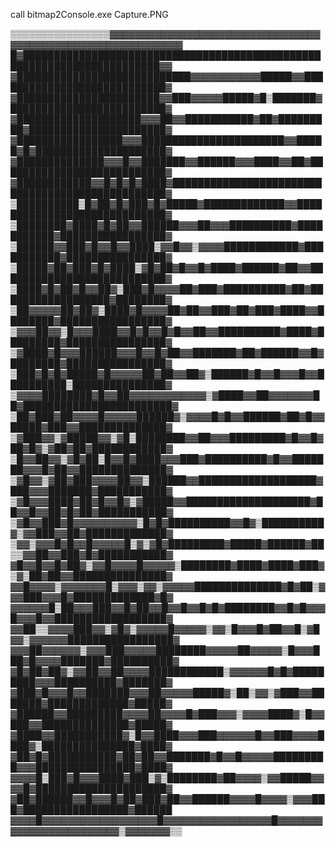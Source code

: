 call bitmap2Console.exe Capture.PNG

▒▒▒▒▒▒▒▒▒▒▒▒▒▒▒▒▓▓▓▓▓▓▓▓▓▓▓▓▓▓▓▓▓▓▓▓▓▓▓▓▓▓▓▓▓▓▓▓▓▓▓▓▓▓▓▓▓▓▓▓▓▓▓▓▓▓▓▓▓▓▓▓▓▓▓▓
█▓████████████████████████████████████████████████████████████████████████▓▓
▓████████████████████████████▓▓▓▓▓▓▓▓▓▓▓█████▓▓████████████████████████████▓
▓███████████████████████▓▓███▓▓▓▓▓█████▓█▒███████▓█████████████████████████▓
▓████████████████████▓▓▓██▓▓███████████▓██▓█████████▓██████████████████████▓
▓█████████████████▓▓▓███████████████████████▓▓█████▓█▓█████████████████████▓
▓██████████████▓▓▓█▓▓███████▓▓██████▓▓▓████▓▓██▓███████████████████████████▓
▓████████████▓▓█▓█▓█▓████▓█████████████████████████████████████████████████▓
▒██████████▒█▓██▓█▓███▓█▓█████▓█████████████▓▓█████████████████████████████▓
▒████████▓████▓█▓██▓▓██████▓▓▓██▓▓▓██████████▓███████████▓█████████████████▓
▒██████▓▓███▓█▓▓█▓▓████▒▓▓█▓▓▒▓▓▓▓████████████▓███████████▓████████████████▓
▒█████▓██▓███▓█▓████▒▓█▓██▓█▓▓█▓████▓██████▓██▓▓███████████████████████████▓
▒████▓█▓██▓█▓▓██▓▒███▓█▓▓▓▓██▓███▓██████████▓██▓██████████████████▓████████▓
▒██▓▓▓▓▓██▓██▓▒████▓█▓▓▓▓██▓██▓▓███▓██▓███▓████▓▓████████▓█████████████████▓
▒▓▓▓██▓▓▒█▓▓▓████▓▓█▓█▓▓█▓█▓▓██▓▓██████████▓████▓█████████▓████████████████▓
▒▓████▓█▓▓▓██████▓▓▓█▓▓█▓██▓▓███████▓██▓██████▓▓█▓████████▓████████████████▓
▒███▓█▓█▓█████▓█▓▓▓▓▓██▓██▓▓██▓▒██████▓█▓▓█▓▓▓█▓▓██████████▒███████████████▓
▒▓▓▓▓████████▓█▓▓██▓▓▓▓▓▓▓▓▓▓▓▓▒▓████▓▓██▓▓▓▓▓▓▓██▓████████████████████████▓
▒██▓███▓██▓▓▓▓█▓▓▓▓▓██████▓▒▓▓▓▓█▓█▓▓██████▓██▓█▓▓█████▓███▓▓██████████████▓
▒▓███▓▓▒▓█████▓▓▒▓█▒████████▓▓██▓▓▓█████████▓█▓▓█▓██▓█▓▒▓██▓██▓████████████▓
▒█▓▓██▓▓▒▓█▓██▒█▓▓█▓████▓▓▓███▓██████████▓█▓▓███████▓▓▓█▓██▓▓██████████████▓
▒▓█▓▓▒▓██▓███▓▓▓▓██▓▓▒██████▓▓███████████████████▓███▓▓▓███████▓███████████▓
▒▓█▓▓▓████▓██▓█▓▓█▓▒▓█████▓▓████████████████████▓██▓▓█▓▓██▓█▓██▓███████████▓
▒▓█▓▓███▓█▓▓▓▓▓▓▓▓▓▓▒█▓█▓██████████▓▓█▓▒██████████▓▒▓▓███▓▓██▓█████████████▓
▒▓▓▒▓▓▓█▓█▓▓█▓▓▓▓▓█▒▓▒▓█▓█████████▓█████▓██████▓██▒▒▓▓██▓▓███▓█▓███████████▓
▓█▓▓█▓▓█▓██▓▒▓▓█▓▓▓▓█▓▓▓▓▓▒████████▓████▓████▓███▓▒▓▒██▓██▓▓███████████████▓
▓▓█▓▓▓▓▒▓▓▓▓▓▓▓█▒▓▓▓▒▓▓▒▓▓▓▓▓██████████████▓█▓██▒▓▓▓███▓▓▓█▓█████████████▓█▓
▓▓▓▓▓▓█▒██▓▓▓███▓▓█▓██▓▓█▓▓█▓▓█▓█▓████████▓▓█▓█▓▓▓█▓▓▓█▓▓██████████████████▓
▓▓██▒▒▓▓▓▓███▓▓▒▓█▓▒▓▓▓▓▓█▓▓▓▓▓▒▓▓▒█▓▓▓█▓██▓▓█▒▓█▓▓▒▓▓▓▓▓▓█████████████████▓
▓▓▓██▓▓▓▓▓▓▒▓▓▓███▓▓▓▓▓████████▓▓▓▓▓██▓▓▓▓▓▒█▓▓▓███▓█▓▓▓▓███████▓██████████▓
▓█▓██▓██▓▒▓▓██▓▓██▓▓▓▓████████████▒▓▓▓▓▓▓█▓█▓█████████▓▓▓██████████▓███████▓
▓███▓█▓▓▓█▓▓███████▓▓▓██▓▓▓▓▓█████▓▒██▒▓▓▒▓███▓▓███████▓█████████████▓█████▓
▓██████▓▓█████████▓▓▓▓██▓▓▓▓█▓███▓▓▓▒▓▓▓▓████▓▒█▓▓███▓▓██████████████▓█████▓
▓████▓▓███████████▓▒█▓▓████▓▓▓███▓▓▓▓▓▓█▓▓███▓▓▓▓████▓▒███████████████▓████▓
▓██▓█▓███████████▓██▓██▓▓███████▓█▓▓█▓▓▓▓▓█████████▓▓▓████████████████▓████▓
▓▓▓▓█▒███▓█▓▓▓████▓███▒▓▒████████▓██▓▓▓▓▒▓▓█████▓▓▓▓█▓█████████████████████▓
▓██▓██████▓▓█▓▓▓█▓██▓███▓██▓▓██████▓▓▓▓█▓▓▓▓▒▓▓▓███▓█████████████████▓██████
▓▓▓▓█▓▓▓▓▓▓▓▓▓▓▓▓▓▓▓▓▓▓█▓▓▓▓▓▓▓▓▓▓▓▓▓▓▓▓▓█▓▓▓▓▓▓▓▓▓▓▓▓▓▓▓▓▓▓▓▓▓▓▓▓▒▓▓▓▓▓▓▓▒▒

